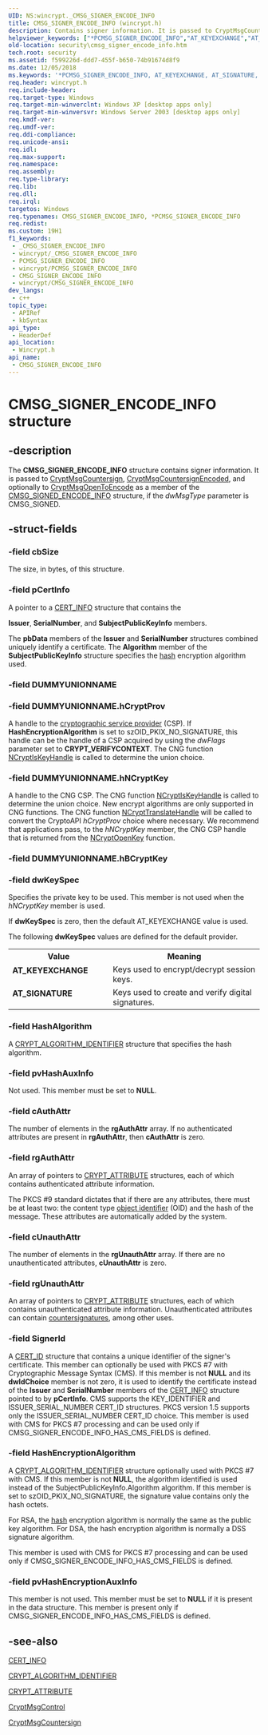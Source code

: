 ```yaml
---
UID: NS:wincrypt._CMSG_SIGNER_ENCODE_INFO
title: CMSG_SIGNER_ENCODE_INFO (wincrypt.h)
description: Contains signer information. It is passed to CryptMsgCountersign, CryptMsgCountersignEncoded, and optionally to CryptMsgOpenToEncode as a member of the CMSG_SIGNED_ENCODE_INFO structure, if the dwMsgType parameter is CMSG_SIGNED.
helpviewer_keywords: ["*PCMSG_SIGNER_ENCODE_INFO","AT_KEYEXCHANGE","AT_SIGNATURE","CMSG_SIGNER_ENCODE_INFO","CMSG_SIGNER_ENCODE_INFO structure [Security]","PCMSG_SIGNER_ENCODE_INFO","PCMSG_SIGNER_ENCODE_INFO structure pointer [Security]","_crypto2_cmsg_signer_encode_info","security.cmsg_signer_encode_info","wincrypt/CMSG_SIGNER_ENCODE_INFO","wincrypt/PCMSG_SIGNER_ENCODE_INFO"]
old-location: security\cmsg_signer_encode_info.htm
tech.root: security
ms.assetid: f599226d-ddd7-455f-b650-74b91674d8f9
ms.date: 12/05/2018
ms.keywords: '*PCMSG_SIGNER_ENCODE_INFO, AT_KEYEXCHANGE, AT_SIGNATURE, CMSG_SIGNER_ENCODE_INFO, CMSG_SIGNER_ENCODE_INFO structure [Security], PCMSG_SIGNER_ENCODE_INFO, PCMSG_SIGNER_ENCODE_INFO structure pointer [Security], _crypto2_cmsg_signer_encode_info, security.cmsg_signer_encode_info, wincrypt/CMSG_SIGNER_ENCODE_INFO, wincrypt/PCMSG_SIGNER_ENCODE_INFO'
req.header: wincrypt.h
req.include-header: 
req.target-type: Windows
req.target-min-winverclnt: Windows XP [desktop apps only]
req.target-min-winversvr: Windows Server 2003 [desktop apps only]
req.kmdf-ver: 
req.umdf-ver: 
req.ddi-compliance: 
req.unicode-ansi: 
req.idl: 
req.max-support: 
req.namespace: 
req.assembly: 
req.type-library: 
req.lib: 
req.dll: 
req.irql: 
targetos: Windows
req.typenames: CMSG_SIGNER_ENCODE_INFO, *PCMSG_SIGNER_ENCODE_INFO
req.redist: 
ms.custom: 19H1
f1_keywords:
 - _CMSG_SIGNER_ENCODE_INFO
 - wincrypt/_CMSG_SIGNER_ENCODE_INFO
 - PCMSG_SIGNER_ENCODE_INFO
 - wincrypt/PCMSG_SIGNER_ENCODE_INFO
 - CMSG_SIGNER_ENCODE_INFO
 - wincrypt/CMSG_SIGNER_ENCODE_INFO
dev_langs:
 - c++
topic_type:
 - APIRef
 - kbSyntax
api_type:
 - HeaderDef
api_location:
 - Wincrypt.h
api_name:
 - CMSG_SIGNER_ENCODE_INFO
---
```


# CMSG_SIGNER_ENCODE_INFO structure


## -description

The <b>CMSG_SIGNER_ENCODE_INFO</b> structure contains signer information. It is passed to 
<a href="https://docs.microsoft.com/windows/desktop/api/wincrypt/nf-wincrypt-cryptmsgcountersign">CryptMsgCountersign</a>, 
<a href="https://docs.microsoft.com/windows/desktop/api/wincrypt/nf-wincrypt-cryptmsgcountersignencoded">CryptMsgCountersignEncoded</a>, and optionally to 
<a href="https://docs.microsoft.com/windows/desktop/api/wincrypt/nf-wincrypt-cryptmsgopentoencode">CryptMsgOpenToEncode</a> as a member of 
the <a href="https://docs.microsoft.com/windows/desktop/api/wincrypt/ns-wincrypt-cmsg_signed_encode_info">CMSG_SIGNED_ENCODE_INFO</a> structure, if the <i>dwMsgType</i> parameter is CMSG_SIGNED.

## -struct-fields

### -field cbSize

The size, in bytes, of this structure.

### -field pCertInfo

A pointer to a 
<a href="https://docs.microsoft.com/windows/desktop/api/wincrypt/ns-wincrypt-cert_info">CERT_INFO</a> structure that contains the  


<b>Issuer</b>, <b>SerialNumber</b>, and <b>SubjectPublicKeyInfo</b> members.

The <b>pbData</b> members of the <b>Issuer</b> and <b>SerialNumber</b> structures combined uniquely identify a certificate. The <b>Algorithm</b> member of the <b>SubjectPublicKeyInfo</b> structure specifies the <a href="https://docs.microsoft.com/windows/desktop/SecGloss/h-gly">hash</a> encryption algorithm used.

### -field DUMMYUNIONNAME

### -field DUMMYUNIONNAME.hCryptProv

A handle to the <a href="https://docs.microsoft.com/windows/desktop/SecGloss/c-gly">cryptographic service provider</a> (CSP).
If <b>HashEncryptionAlgorithm</b> is set to szOID_PKIX_NO_SIGNATURE, this handle can be the handle of a CSP acquired by using the <i>dwFlags</i> parameter set to <b>CRYPT_VERIFYCONTEXT</b>. The CNG function <a href="https://docs.microsoft.com/windows/desktop/api/ncrypt/nf-ncrypt-ncryptiskeyhandle">NCryptIsKeyHandle</a> is called to determine the union choice.

### -field DUMMYUNIONNAME.hNCryptKey

A handle to the CNG CSP. The CNG function <a href="https://docs.microsoft.com/windows/desktop/api/ncrypt/nf-ncrypt-ncryptiskeyhandle">NCryptIsKeyHandle</a> is called to determine the union choice. New encrypt algorithms are only supported in CNG functions. The CNG function <a href="https://docs.microsoft.com/windows/desktop/api/ncrypt/nf-ncrypt-ncrypttranslatehandle">NCryptTranslateHandle</a> will be called to convert the CryptoAPI <i>hCryptProv</i> choice where necessary. We recommend that applications pass, to the <i>hNCryptKey</i> member, the CNG CSP handle that is returned from the <a href="https://docs.microsoft.com/windows/desktop/api/ncrypt/nf-ncrypt-ncryptopenkey">NCryptOpenKey</a> function.

### -field DUMMYUNIONNAME.hBCryptKey

### -field dwKeySpec

Specifies the private key to be used. This member is not used when the <i>hNCryptKey</i> member is used. 




If <b>dwKeySpec</b> is zero, then the default AT_KEYEXCHANGE value is used.

The following <b>dwKeySpec</b> values are defined for the default provider.

<table>
<tr>
<th>Value</th>
<th>Meaning</th>
</tr>
<tr>
<td width="40%"><a id="AT_KEYEXCHANGE"></a><a id="at_keyexchange"></a><dl>
<dt><b>AT_KEYEXCHANGE</b></dt>
</dl>
</td>
<td width="60%">
Keys used to encrypt/decrypt session keys.

</td>
</tr>
<tr>
<td width="40%"><a id="AT_SIGNATURE"></a><a id="at_signature"></a><dl>
<dt><b>AT_SIGNATURE</b></dt>
</dl>
</td>
<td width="60%">
Keys used to create and verify digital signatures.

</td>
</tr>
</table>

### -field HashAlgorithm

A 
						<a href="https://docs.microsoft.com/windows/desktop/api/wincrypt/ns-wincrypt-crypt_algorithm_identifier">CRYPT_ALGORITHM_IDENTIFIER</a> structure that specifies the hash algorithm.

### -field pvHashAuxInfo

Not used. This member must be set to <b>NULL</b>.

### -field cAuthAttr

The number of elements in the <b>rgAuthAttr</b> array. If no authenticated attributes are present in <b>rgAuthAttr</b>, then <b>cAuthAttr</b> is zero.

### -field rgAuthAttr

An array of pointers to 
<a href="https://docs.microsoft.com/windows/desktop/api/wincrypt/ns-wincrypt-crypt_attribute">CRYPT_ATTRIBUTE</a> structures, each of which contains authenticated attribute information. 




The PKCS #9 standard dictates that if there are any attributes, there must be at least two: the content type <a href="https://docs.microsoft.com/windows/desktop/SecGloss/o-gly">object identifier</a> (OID) and the hash of the message. These attributes are automatically added by the system.

### -field cUnauthAttr

The number of elements in the <b>rgUnauthAttr</b> array. If there are no unauthenticated attributes, <b>cUnauthAttr</b> is zero.

### -field rgUnauthAttr

An array of pointers to <a href="https://docs.microsoft.com/windows/desktop/api/wincrypt/ns-wincrypt-crypt_attribute">CRYPT_ATTRIBUTE</a> structures, each of which contains unauthenticated attribute information. Unauthenticated attributes can contain <a href="https://docs.microsoft.com/windows/desktop/SecGloss/c-gly">countersignatures</a>, among other uses.

### -field SignerId

A <a href="https://docs.microsoft.com/windows/desktop/api/wincrypt/ns-wincrypt-cert_id">CERT_ID</a> structure that contains a unique identifier of the signer's certificate. This member can optionally be used with PKCS #7 with Cryptographic Message Syntax (CMS). If this member is not <b>NULL</b> and its <b>dwIdChoice</b> member is not zero, it is used to identify  the certificate instead of the <b>Issuer</b> and <b>SerialNumber</b> members of the <a href="https://docs.microsoft.com/windows/desktop/api/wincrypt/ns-wincrypt-cert_info">CERT_INFO</a> structure pointed to by <b>pCertInfo</b>.
						CMS supports the KEY_IDENTIFIER and ISSUER_SERIAL_NUMBER CERT_ID structures. PKCS version 1.5 supports only the ISSUER_SERIAL_NUMBER CERT_ID choice. This member is  used with CMS for PKCS #7 processing and can be used only if CMSG_SIGNER_ENCODE_INFO_HAS_CMS_FIELDS is defined.

### -field HashEncryptionAlgorithm

A 
						<a href="https://docs.microsoft.com/windows/desktop/api/wincrypt/ns-wincrypt-crypt_algorithm_identifier">CRYPT_ALGORITHM_IDENTIFIER</a> structure optionally used with PKCS #7 with CMS. If this member is not <b>NULL</b>, the algorithm identified is used instead of the SubjectPublicKeyInfo.Algorithm algorithm.
If this member is set to szOID_PKIX_NO_SIGNATURE, the signature value contains only the hash octets. 

For RSA, the <a href="https://docs.microsoft.com/windows/desktop/SecGloss/h-gly">hash</a> encryption algorithm is normally the same as the public key algorithm. For DSA, the hash encryption algorithm is normally a DSS signature algorithm.

This member is  used with CMS for PKCS #7 processing and can be used only if CMSG_SIGNER_ENCODE_INFO_HAS_CMS_FIELDS is defined.

### -field pvHashEncryptionAuxInfo

This member is not used. This member must be set to <b>NULL</b> if it is present in the data structure.
This member is present only if CMSG_SIGNER_ENCODE_INFO_HAS_CMS_FIELDS is defined.

## -see-also

<a href="https://docs.microsoft.com/windows/desktop/api/wincrypt/ns-wincrypt-cert_info">CERT_INFO</a>



<a href="https://docs.microsoft.com/windows/desktop/api/wincrypt/ns-wincrypt-crypt_algorithm_identifier">CRYPT_ALGORITHM_IDENTIFIER</a>



<a href="https://docs.microsoft.com/windows/desktop/api/wincrypt/ns-wincrypt-crypt_attribute">CRYPT_ATTRIBUTE</a>



<a href="https://docs.microsoft.com/windows/desktop/api/wincrypt/nf-wincrypt-cryptmsgcontrol">CryptMsgControl</a>



<a href="https://docs.microsoft.com/windows/desktop/api/wincrypt/nf-wincrypt-cryptmsgcountersign">CryptMsgCountersign</a>

